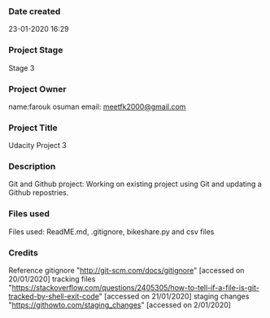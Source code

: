 ### Date created
23-01-2020 16:29

### Project Stage
Stage 3

### Project Owner
name:farouk osuman
email: meetfk2000@gmail.com

### Project Title
Udacity Project 3

### Description
Git and Github project: Working on existing project using Git and updating a Github repostries.

### Files used
Files used: ReadME.md, .gitignore, bikeshare.py and csv files

### Credits
Reference
gitignore "http://git-scm.com/docs/gitignore" [accessed on 20/01/2020] 
tracking files "https://stackoverflow.com/questions/2405305/how-to-tell-if-a-file-is-git-tracked-by-shell-exit-code" [accessed on 21/01/2020]
staging changes "https://githowto.com/staging_changes" [accessed on 2/01/2020]

